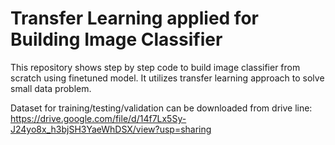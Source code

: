 # Transfer Learning applied for Building Image Classifier
This repository shows step by step code to build image classifier from scratch using finetuned model. 
It utilizes transfer learning approach to solve small data problem. 

Dataset for training/testing/validation can be downloaded from drive line: https://drive.google.com/file/d/14f7Lx5Sy-J24yo8x_h3bjSH3YaeWhDSX/view?usp=sharing
